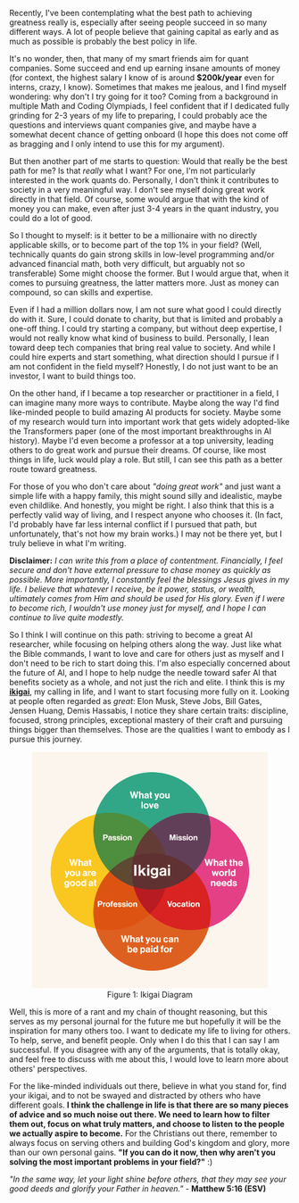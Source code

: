 Recently, I've been contemplating what the best path to achieving greatness really is, especially after seeing people succeed in so many different ways. A lot of people believe that gaining capital as early and as much as possible is probably the best policy in life.

It's no wonder, then, that many of my smart friends aim for quant companies. Some succeed and end up earning insane amounts of money (for context, the highest salary I know of is around **$200k/year** even for interns, crazy, I know). Sometimes that makes me jealous, and I find myself wondering: why don't I try going for it too? Coming from a background in multiple Math and Coding Olympiads, I feel confident that if I dedicated fully grinding for 2-3 years of my life to preparing, I could probably ace the questions and interviews quant companies give, and maybe have a somewhat decent chance of getting onboard (I hope this does not come off as bragging and I only intend to use this for my argument).

But then another part of me starts to question: Would that really be the best path for me? Is that *really* what I want? For one, I'm not particularly interested in the work quants do. Personally, I don't think it contributes to society in a very meaningful way. I don't see myself doing great work directly in that field. Of course, some would argue that with the kind of money you can make, even after just 3-4 years in the quant industry, you could do a lot of good.

So I thought to myself: is it better to be a millionaire with no directly applicable skills, or to become part of the top 1% in your field? (Well, technically quants do gain strong skills in low-level programming and/or advanced financial math, both very difficult, but arguably not so transferable) Some might choose the former. But I would argue that, when it comes to pursuing greatness, the latter matters more. Just as money can compound, so can skills and expertise.

Even if I had a million dollars now, I am not sure what good I could directly do with it. Sure, I could donate to charity, but that is limited and probably a one-off thing. I could try starting a company, but without deep expertise, I would not really know what kind of business to build. Personally, I lean toward deep tech companies that bring real value to society. And while I could hire experts and start something, what direction should I pursue if I am not confident in the field myself? Honestly, I do not just want to be an investor, I want to build things too.

On the other hand, if I became a top researcher or practitioner in a field, I can imagine many more ways to contribute. Maybe along the way I'd find like-minded people to build amazing AI products for society. Maybe some of my research would turn into important work that gets widely adopted-like the Transformers paper (one of the most important breakthroughs in AI history). Maybe I'd even become a professor at a top university, leading others to do great work and pursue their dreams. Of course, like most things in life, luck would play a role. But still, I can see this path as a better route toward greatness.

For those of you who don't care about *"doing great work"* and just want a simple life with a happy family, this might sound silly and idealistic, maybe even childlike. And honestly, you might be right. I also think that this is a perfectly valid way of living, and I respect anyone who chooses it. (In fact, I'd probably have far less internal conflict if I pursued that path, but unfortunately, that's not how my brain works.) I may not be there yet, but I truly believe in what I'm writing.

**Disclaimer:** *I can write this from a place of contentment. Financially, I feel secure and don't have external pressure to chase money as quickly as possible. More importantly, I constantly feel the blessings Jesus gives in my life. I believe that whatever I receive, be it power, status, or wealth, ultimately comes from Him and should be used for His glory. Even if I were to become rich, I wouldn't use money just for myself, and I hope I can continue to live quite modestly.*

So I think I will continue on this path: striving to become a great AI researcher, while focusing on helping others along the way. Just like what the Bible commands, I want to love and care for others just as myself and I don't need to be rich to start doing this. I'm also especially concerned about the future of AI, and I hope to help nudge the needle toward safer AI that benefits society as a whole, and not just the rich and elite. I think this is my [**ikigai**](https://en.wikipedia.org/wiki/Ikigai), my calling in life, and I want to start focusing more fully on it. Looking at people often regarded as *great*: Elon Musk, Steve Jobs, Bill Gates, Jensen Huang, Demis Hassabis, I notice they share certain traits: discipline, focused, strong principles, exceptional mastery of their craft and pursuing things bigger than themselves. Those are the qualities I want to embody as I pursue this journey.

<figure style="text-align: center;">
  <img src="../images/ikigai.png" alt="Ikigai Diagram">
  <figcaption>Figure 1: Ikigai Diagram</figcaption>
</figure>

Well, this is more of a rant and my chain of thought reasoning, but this serves as my personal journal for the future me but hopefully it will be the inspiration for many others too. I want to dedicate my life to living for others. To help, serve, and benefit people. Only when I do this that I can say I am successful. If you disagree with any of the arguments, that is totally okay, and feel free to discuss with me about this, I would love to learn more about others' perspectives. 

For the like-minded individuals out there, believe in what you stand for, find your ikigai, and to not be swayed and distracted by others who have different goals. **I think the challenge in life is that there are so many pieces of advice and so much noise out there. We need to learn how to filter them out, focus on what truly matters, and choose to listen to the people we actually aspire to become.** For the Christians out there, remember to always focus on serving others and building God's kingdom and glory, more than our own personal gains. **"If you can do it now, then why aren't you solving the most important problems in your field?"** :)

*"In the same way, let your light shine before others, that they may see your good deeds and glorify your Father in heaven."* - **Matthew 5:16 (ESV)**
